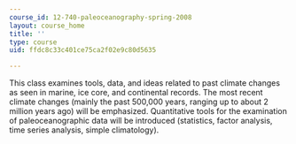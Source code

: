 ```yaml
---
course_id: 12-740-paleoceanography-spring-2008
layout: course_home
title: ''
type: course
uid: ffdc8c33c401ce75ca2f02e9c80d5635

---
```

This class examines tools, data, and ideas related to past climate changes as seen in marine, ice core, and continental records. The most recent climate changes (mainly the past 500,000 years, ranging up to about 2 million years ago) will be emphasized. Quantitative tools for the examination of paleoceanographic data will be introduced (statistics, factor analysis, time series analysis, simple climatology).
